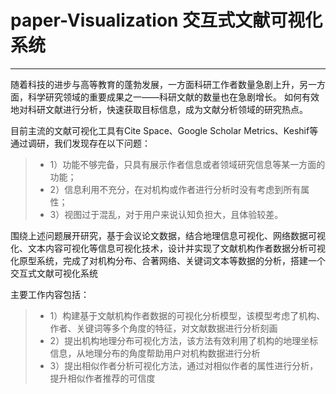 #  paper-Visualization 交互式文献可视化系统

------


随着科技的进步与高等教育的蓬勃发展，一方面科研工作者数量急剧上升，另一方面，科学研究领域的重要成果之一——科研文献的数量也在急剧增长。
如何有效地对科研文献进行分析，快速获取目标信息，成为文献分析领域的研究热点。


目前主流的文献可视化工具有Cite Space、Google Scholar Metrics、Keshif等
通过调研，我们发现存在以下问题：

> * 1）功能不够完备，只具有展示作者信息或者领域研究信息等某一方面的功能；
> * 2）信息利用不充分，在对机构或作者进行分析时没有考虑到所有属性；
> * 3）视图过于混乱，对于用户来说认知负担大，且体验较差。


围绕上述问题展开研究，基于会议论文数据，结合地理信息可视化、网络数据可视化、文本内容可视化等信息可视化技术，设计并实现了文献机构作者数据分析可视化原型系统，完成了对机构分布、合著网络、关键词文本等数据的分析，搭建一个交互式文献可视化系统

主要工作内容包括：
> * 1）构建基于文献机构作者数据的可视化分析模型，该模型考虑了机构、作者、关键词等多个角度的特征，对文献数据进行分析刻画
> * 2）提出机构地理分布可视化方法，该方法有效利用了机构的地理坐标信息，从地理分布的角度帮助用户对机构数据进行分析
> * 3）提出相似作者分析可视化方法，通过对相似作者的属性进行分析，提升相似作者推荐的可信度
